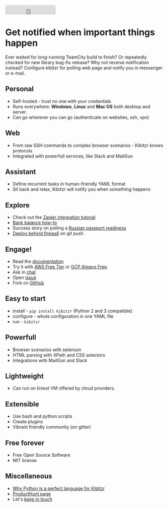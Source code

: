 <iframe src="https://ghbtns.com/github-btn.html?user=kibitzr&repo=kibitzr&type=star&count=true&size=large" frameborder="0" scrolling="0" width="160px" height="30px"></iframe>

# Get notified when important things happen

Ever waited for long-running TeamCity build to finish?
Or repeatedly checked for new library bug-fix release?
Why not receive notification instead?
Configure kibitzr for polling web page and notify you in messenger or e-mail.

## Personal

* Self-hosted - trust no one with your credentials
* Runs everywhere: **Windows**, **Linux** and **Mac OS** both desktop and server.
* Can go wherever you can go (authenticate on websites, ssh, vpn)

## Web

* From raw SSH commands to complex browser scenarios - Kibitzr knows protocols
* Integrated with powerfull services, like Slack and MailGun

## Assistant

* Define recurrent tasks in human-friendly YAML format
* Sit back and relax, Kibitzr will notify you when something happens

## Explore

* Check out the [Zapier integration tutorial](zapier-how-to.html)
* [Bank balance how-to](kibitzr-banks.html)
* Success story on polling a [Russian passport readiness](russian-passport.html)
* [Deploy behind firewall](automatic-deployment.html) on git push

## Engage!

* Read the [documentation](https://kibitzr.readthedocs.org)
* Try it with [AWS Free Tier](https://kibitzr.readthedocs.io/en/latest/aws.html) or [GCP Always Free](https://kibitzr.readthedocs.io/en/latest/gcp.html).
* Ask in [chat](https://gitter.im/kibitzr/Lobby)
* Open [issue](https://github.com/kibitzr/kibitzr/issues/)
* Fork on [GitHub](https://github.com/kibitzr/kibitzr)

## Easy to start

* install - `pip install kibitzr` (Python 2 and 3 compatible)
* configure - whole configuration in one YAML file
* run - `kibitzr`

## Powerfull

* Browser scenarios with selenium
* HTML parsing with XPath and CSS selectors
* Integrations with MailGun and Slack

## Lightweight

* Can run on tiniest VM offered by cloud providers.

## Extensible

* Use bash and python scripts
* Create plugins
* Vibrant friendly community (on gitter)

## Free forever

* Free Open Source Software
* MIT license

## Miscellaneous

* [Why Python is a perfect language for Kibitzr](why-python.html)
* [ProductHunt page](https://www.producthunt.com/posts/kibitzr)
* Let's [keep in touch](mailto:kibitzrrr@gmail.com)
